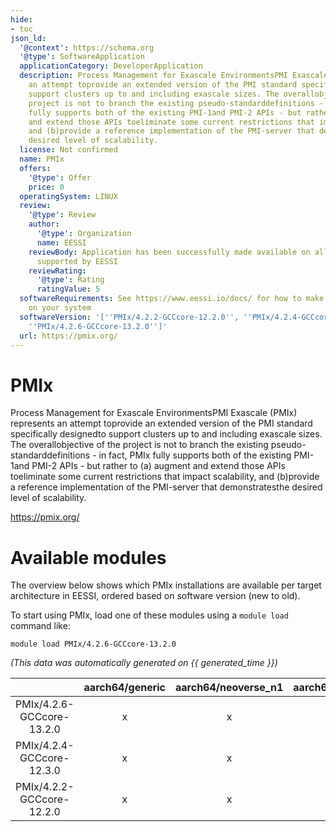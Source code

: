 ```yaml
---
hide:
- toc
json_ld:
  '@context': https://schema.org
  '@type': SoftwareApplication
  applicationCategory: DeveloperApplication
  description: Process Management for Exascale EnvironmentsPMI Exascale (PMIx) represents
    an attempt toprovide an extended version of the PMI standard specifically designedto
    support clusters up to and including exascale sizes. The overallobjective of the
    project is not to branch the existing pseudo-standarddefinitions - in fact, PMIx
    fully supports both of the existing PMI-1and PMI-2 APIs - but rather to (a) augment
    and extend those APIs toeliminate some current restrictions that impact scalability,
    and (b)provide a reference implementation of the PMI-server that demonstratesthe
    desired level of scalability.
  license: Not confirmed
  name: PMIx
  offers:
    '@type': Offer
    price: 0
  operatingSystem: LINUX
  review:
    '@type': Review
    author:
      '@type': Organization
      name: EESSI
    reviewBody: Application has been successfully made available on all architectures
      supported by EESSI
    reviewRating:
      '@type': Rating
      ratingValue: 5
  softwareRequirements: See https://www.eessi.io/docs/ for how to make EESSI available
    on your system
  softwareVersion: '[''PMIx/4.2.2-GCCcore-12.2.0'', ''PMIx/4.2.4-GCCcore-12.3.0'',
    ''PMIx/4.2.6-GCCcore-13.2.0'']'
  url: https://pmix.org/
---
```


PMIx
====


Process Management for Exascale EnvironmentsPMI Exascale (PMIx) represents an attempt toprovide an extended version of the PMI standard specifically designedto support clusters up to and including exascale sizes. The overallobjective of the project is not to branch the existing pseudo-standarddefinitions - in fact, PMIx fully supports both of the existing PMI-1and PMI-2 APIs - but rather to (a) augment and extend those APIs toeliminate some current restrictions that impact scalability, and (b)provide a reference implementation of the PMI-server that demonstratesthe desired level of scalability.

https://pmix.org/
# Available modules


The overview below shows which PMIx installations are available per target architecture in EESSI, ordered based on software version (new to old).

To start using PMIx, load one of these modules using a `module load` command like:

```shell
module load PMIx/4.2.6-GCCcore-13.2.0
```

*(This data was automatically generated on {{ generated_time }})*  

| |aarch64/generic|aarch64/neoverse_n1|aarch64/neoverse_v1|aarch64/nvidia/grace|x86_64/generic|x86_64/amd/zen2|x86_64/amd/zen3|x86_64/amd/zen4|x86_64/intel/haswell|x86_64/intel/sapphirerapids|x86_64/intel/skylake_avx512|
| :---: | :---: | :---: | :---: | :---: | :---: | :---: | :---: | :---: | :---: | :---: | :---: |
|PMIx/4.2.6-GCCcore-13.2.0|x|x|x|x|x|x|x|x|x|x|x|
|PMIx/4.2.4-GCCcore-12.3.0|x|x|x|x|x|x|x|x|x|x|x|
|PMIx/4.2.2-GCCcore-12.2.0|x|x|x|x|x|x|x|x|x|x|x|
